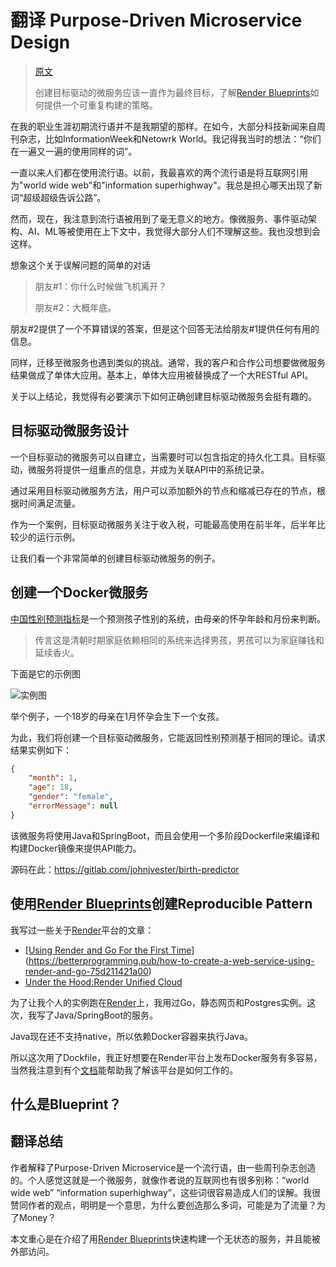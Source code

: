 # 翻译 Purpose-Driven Microservice Design

> [原文](https://betterprogramming.pub/purpose-driven-microservice-design-c25fa2a3ad0e)
>
> 创建目标驱动的微服务应该一直作为最终目标，了解[Render Blueprints]如何提供一个可重复构建的策略。

在我的职业生涯初期流行语并不是我期望的那样。在如今，大部分科技新闻来自周刊杂志，比如InformationWeek和Netowrk World。我记得我当时的想法：“你们在一遍又一遍的使用同样的词”。

一直以来人们都在使用流行语。以前，我最喜欢的两个流行语是将互联网引用为"world wide web"和"information superhighway"。我总是担心哪天出现了新词“超级超级告诉公路”。

然而，现在，我注意到流行语被用到了毫无意义的地方。像微服务、事件驱动架构、AI、ML等被使用在上下文中，我觉得大部分人们不理解这些。我也没想到会这样。

想象这个关于误解问题的简单的对话

> 朋友#1：你什么时候做飞机离开？
>
> 朋友#2：大概年底。

朋友#2提供了一个不算错误的答案，但是这个回答无法给朋友#1提供任何有用的信息。

同样，迁移至微服务也遇到类似的挑战。通常，我的客户和合作公司想要做微服务结果做成了单体大应用。基本上，单体大应用被替换成了一个大RESTful API。

关于以上结论，我觉得有必要演示下如何正确创建目标驱动微服务会挺有趣的。

## 目标驱动微服务设计

一个目标驱动的微服务可以自建立，当需要时可以包含指定的持久化工具。目标驱动，微服务将提供一组重点的信息，并成为关联API中的系统记录。

通过采用目标驱动微服务方法，用户可以添加额外的节点和缩减已存在的节点，根据时间满足流量。

作为一个案例，目标驱动微服务关注于收入税，可能最高使用在前半年，后半年比较少的运行示例。

让我们看一个非常简单的创建目标驱动微服务的例子。

## 创建一个Docker微服务

[中国性别预测指标]是一个预测孩子性别的系统，由母亲的怀孕年龄和月份来判断。

> 传言这是清朝时期家庭依赖相同的系统来选择男孩，男孩可以为家庭赚钱和延续香火。

下面是它的示例图

![实例图](https://miro.medium.com/max/1400/1*boU8hXND22rqE3eBaOwXag.png)

举个例子，一个18岁的母亲在1月怀孕会生下一个女孩。

为此，我们将创建一个目标驱动微服务，它能返回性别预测基于相同的理论。请求结果实例如下：

```json
{
    "month": 1,
    "age": 18,
    "gender": "female",
    "errorMessage": null
}
```

该微服务将使用Java和SpringBoot，而且会使用一个多阶段Dockerfile来编译和构建Docker镜像来提供API能力。

源码在此：https://gitlab.com/johnjvester/birth-predictor

## 使用[Render Blueprints]创建Reproducible Pattern

我写过一些关于[Render]平台的文章：

- [[Using Render and Go For the First Time](https://betterprogramming.pub/how-to-create-a-web-service-using-render-and-go-75d211421a00)](https://betterprogramming.pub/how-to-create-a-web-service-using-render-and-go-75d211421a00)
- [Under the Hood:Render Unified Cloud](https://betterprogramming.pub/render-unified-cloud-under-the-hood-940d097cede8)

为了让我个人的实例跑在[Render]上，我用过Go，静态网页和Postgres实例。这次，我写了Java/SpringBoot的服务。

Java现在还不支持native，所以依赖Docker容器来执行Java。

所以这次用了Dockfile，我正好想要在Render平台上发布Docker服务有多容易，当然我注意到有个[文档](https://render.com/docs/infrastructure-as-code)能帮助我了解该平台是如何工作的。

## 什么是Blueprint？



[Render Blueprints]: <https://dashboard.render.com/select-repo?type=blueprint>
[ 中国性别预测指标 ]: https://www.thebump.com/chinese-gender-chart
[ Render ]: https://render.com/



## 翻译总结

作者解释了Purpose-Driven Microservice是一个流行语，由一些周刊杂志创造的。个人感觉这就是一个微服务，就像作者说的互联网也有很多别称：“world wide web” “information superhighway”，这些词很容易造成人们的误解。我很赞同作者的观点，明明是一个意思，为什么要创造那么多词，可能是为了流量？为了Money？

本文重心是在介绍了用[Render Blueprints]快速构建一个无状态的服务，并且能被外部访问。
